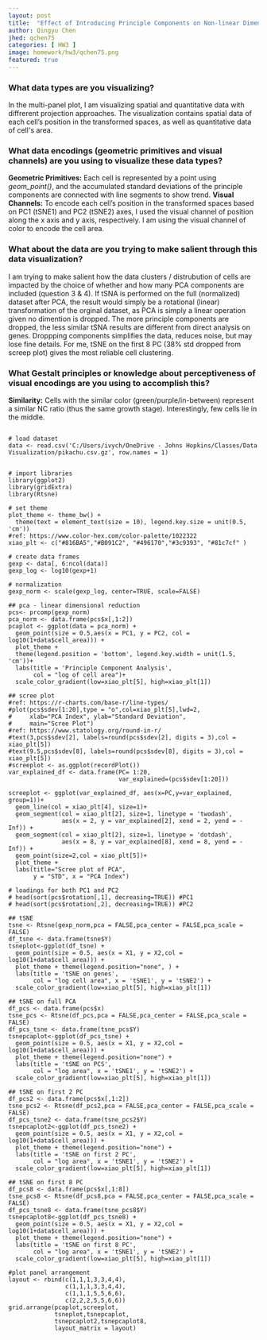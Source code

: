 ```yaml
---
layout: post
title:  "Effect of Introducing Principle Components on Non-linear Dimensionality Reduction "
author: Qingyu Chen
jhed: qchen75
categories: [ HW3 ]
image: homework/hw3/qchen75.png
featured: true
---
```


### What data types are you visualizing?
In the multi-panel plot, I am visualizing spatial and quantitative data with diffrerent projection approaches. The visualization contains spatial data of each cell’s position in the transformed spaces, as well as quantitative data of cell's area. 

### What data encodings (geometric primitives and visual channels) are you using to visualize these data types?

**Geometric Primitives:** Each cell is represented by a point using *geom_point()*, and the accumulated standard deviations of the principle components are connected with line segments to show trend.
**Visual Channels:** To encode each cell’s position in the transformed spaces based on PC1 (tSNE1) and PC2 (tSNE2) axes, I used the visual channel of position along the x axis and y axis, respectively. I am using the visual channel of color to encode the cell area.

### What about the data are you trying to make salient through this data visualization? 
I am trying to make salient how the data clusters / distrubution of cells are impacted by the choice of whether and how many PCA components are included (question 3 & 4).  If tSNA is performed on the full (normalized) dataset after PCA, the result would simply be a rotational (linear) transformation of the orginal dataset, as PCA is simply a linear operation given no dimention is dropped. The more principle components are dropped, the less similar tSNA results are different from direct analysis on genes. Droppping components simplifies the data, reduces noise, but may lose fine details. For me, tSNE on the first 8 PC (38% std dropped from screep plot) gives the most reliable cell clustering.

### What Gestalt principles or knowledge about perceptiveness of visual encodings are you using to accomplish this?

**Similarity:** Cells with the similar color (green/purple/in-between) represent a similar NC ratio (thus the same growth stage). Interestingly, few cells lie in the middle.


```{r}

# load dataset
data <- read.csv('C:/Users/ivych/OneDrive - Johns Hopkins/Classes/Data Visualization/pikachu.csv.gz', row.names = 1)


# import libraries
library(ggplot2)
library(gridExtra)
library(Rtsne)

# set theme
plot_theme <- theme_bw() +
  theme(text = element_text(size = 10), legend.key.size = unit(0.5, 'cm'))
#ref: https://www.color-hex.com/color-palette/1022322
xiao_plt <- c("#816BA5","#B091C2", "#496170","#3c9393", "#81c7cf" )

# create data frames
gexp <- data[, 6:ncol(data)]
gexp_log <- log10(gexp+1)

# normalization
gexp_norm <- scale(gexp_log, center=TRUE, scale=FALSE)

## pca - linear dimensional reduction
pcs<- prcomp(gexp_norm)
pca_norm <- data.frame(pcs$x[,1:2])
pcaplot <- ggplot(data = pca_norm) +
  geom_point(size = 0.5,aes(x = PC1, y = PC2, col = log10(1+data$cell_area))) +
  plot_theme + 
  theme(legend.position = 'bottom', legend.key.width = unit(1.5, 'cm'))+
  labs(title = 'Principle Component Analysis',
       col = "log of cell area")+
  scale_color_gradient(low=xiao_plt[5], high=xiao_plt[1])

## scree plot
#ref: https://r-charts.com/base-r/line-types/
#plot(pcs$sdev[1:20],type = "o",col=xiao_plt[5],lwd=2,
#     xlab="PCA Index", ylab="Standard Deviation",
#     main="Scree Plot")
#ref: https://www.statology.org/round-in-r/
#text(3,pcs$sdev[2], labels=round(pcs$sdev[2], digits = 3),col = xiao_plt[5])
#text(9.5,pcs$sdev[8], labels=round(pcs$sdev[8], digits = 3),col = xiao_plt[5])
#screeplot <- as.ggplot(recordPlot())
var_explained_df <- data.frame(PC= 1:20,
                               var_explained=(pcs$sdev[1:20]))

screeplot <- ggplot(var_explained_df, aes(x=PC,y=var_explained, group=1))+
  geom_line(col = xiao_plt[4], size=1)+
  geom_segment(col = xiao_plt[2], size=1, linetype = 'twodash',
               aes(x = 2, y = var_explained[2], xend = 2, yend = -Inf)) + 
  geom_segment(col = xiao_plt[2], size=1, linetype = 'dotdash',
               aes(x = 8, y = var_explained[8], xend = 8, yend = -Inf)) + 
  geom_point(size=2,col = xiao_plt[5])+
  plot_theme + 
  labs(title="Scree plot of PCA",
       y = "STD", x = "PCA Index")

# loadings for both PC1 and PC2
# head(sort(pcs$rotation[,1], decreasing=TRUE)) #PC1
# head(sort(pcs$rotation[,2], decreasing=TRUE)) #PC2

## tSNE
tsne <- Rtsne(gexp_norm,pca = FALSE,pca_center = FALSE,pca_scale = FALSE)
df_tsne <- data.frame(tsne$Y)
tsneplot<-ggplot(df_tsne) +
  geom_point(size = 0.5, aes(x = X1, y = X2,col = log10(1+data$cell_area))) +
  plot_theme + theme(legend.position="none", ) +
  labs(title = 'tSNE on genes',
       col = "log cell area", x = 'tSNE1', y = 'tSNE2') +
  scale_color_gradient(low=xiao_plt[5], high=xiao_plt[1])

## tSNE on full PCA
df_pcs <- data.frame(pcs$x)
tsne_pcs <- Rtsne(df_pcs,pca = FALSE,pca_center = FALSE,pca_scale = FALSE)
df_pcs_tsne <- data.frame(tsne_pcs$Y)
tsnepcaplot<-ggplot(df_pcs_tsne) +
  geom_point(size = 0.5, aes(x = X1, y = X2,col = log10(1+data$cell_area))) +
  plot_theme + theme(legend.position="none") +
  labs(title = 'tSNE on PCS',
       col = "log area", x = 'tSNE1', y = 'tSNE2') +
  scale_color_gradient(low=xiao_plt[5], high=xiao_plt[1])

## tSNE on first 2 PC
df_pcs2 <- data.frame(pcs$x[,1:2])
tsne_pcs2 <- Rtsne(df_pcs2,pca = FALSE,pca_center = FALSE,pca_scale = FALSE)
df_pcs_tsne2 <- data.frame(tsne_pcs2$Y)
tsnepcaplot2<-ggplot(df_pcs_tsne2) +
  geom_point(size = 0.5, aes(x = X1, y = X2,col = log10(1+data$cell_area))) +
  plot_theme + theme(legend.position="none") +
  labs(title = 'tSNE on first 2 PC',
       col = "log area", x = 'tSNE1', y = 'tSNE2') +
  scale_color_gradient(low=xiao_plt[5], high=xiao_plt[1])

## tSNE on first 8 PC
df_pcs8 <- data.frame(pcs$x[,1:8])
tsne_pcs8 <- Rtsne(df_pcs8,pca = FALSE,pca_center = FALSE,pca_scale = FALSE)
df_pcs_tsne8 <- data.frame(tsne_pcs8$Y)
tsnepcaplot8<-ggplot(df_pcs_tsne8) +
  geom_point(size = 0.5, aes(x = X1, y = X2,col = log10(1+data$cell_area))) +
  plot_theme + theme(legend.position="none") +
  labs(title = 'tSNE on first 8 PC',
       col = "log area", x = 'tSNE1', y = 'tSNE2') +
  scale_color_gradient(low=xiao_plt[5], high=xiao_plt[1])

#plot panel arrangement
layout <- rbind(c(1,1,1,3,3,4,4),
                c(1,1,1,3,3,4,4),
                c(1,1,1,5,5,6,6),
                c(2,2,2,5,5,6,6))
grid.arrange(pcaplot,screeplot,
             tsneplot,tsnepcaplot,
             tsnepcaplot2,tsnepcaplot8, 
             layout_matrix = layout)


```

